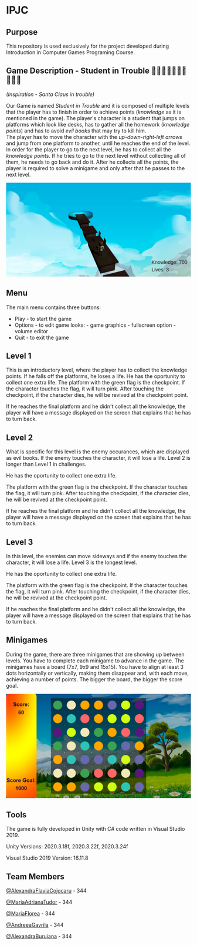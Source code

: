 # IPJC

## Purpose

This repository is used exclusively for the project developed during Introduction in Computer Games Programing Course.

## Game Description - Student in Trouble 🚶🏻🏃🏻🚶🏻‍♀️🏃🏻‍♀️

*(Inspiration - Santa Claus in trouble)*

Our Game is named *Student in Trouble* and it is composed of multiple levels that the player has to finish in order to achieve points (*knowledge* as it is mentioned in the game). The player's character is a student that jumps on platforms which look like desks, has to gather all the homework (*knowledge points*) and has to avoid *evil books* that may try to kill him.  
The player has to move the character with the *up-down-right-left arrows* and jump from one platform to another, until he reaches the end of the level. In order for the player to go to the next level, he has to collect all the *knowledge points*. If he tries to go to the next level without collecting all of them, he needs to go back and do it. After he collects all the points, the player is required to solve a minigame and only after that he passes to the next level. 

![level](https://github.com/CojocaruAlexandraFlavia/IPJC/blob/main/level.png)

## Menu

The main menu contains three buttons:
* Play - to start the game
* Options - to edit game looks:
                  - game graphics
                  - fullscreen option
                  - volume editor
* Quit - to exit the game

## Level 1

This is an introductory level, where the player has to collect the knowledge points. If he falls off the platforms, he loses a life. He has the oportunity to collect one extra life. The platform with the green flag is the checkpoint. If the character touches the flag, it will turn pink. After touching the checkpoint, if the character dies, he will be revived at the checkpoint point.

If he reaches the final platform and he didn't collect all the knowledge, the player will have a message displayed on the screen that explains that he has to turn back.

## Level 2

What is specific for this level is the enemy occurances, which are displayed as evil books. If the enemy touches the character, it will lose a life. Level 2 is longer than Level 1 in challenges.

He has the oportunity to collect one extra life.

The platform with the green flag is the checkpoint. If the character touches the flag, it will turn pink. After touching the checkpoint, if the character dies, he will be revived at the checkpoint point.

If he reaches the final platform and he didn't collect all the knowledge, the player will have a message displayed on the screen that explains that he has to turn back.

## Level 3

In this level, the enemies can move sideways and if the enemy touches the character, it will lose a life. Level 3 is the longest level.

He has the oportunity to collect one extra life.

The platform with the green flag is the checkpoint. If the character touches the flag, it will turn pink. After touching the checkpoint, if the character dies, he will be revived at the checkpoint point.

If he reaches the final platform and he didn't collect all the knowledge, the player will have a message displayed on the screen that explains that he has to turn back.

## Minigames

During the game, there are three minigames that are showing up between levels. You have to complete each minigame to advance in the game. The minigames have a board (7x7, 9x9 and 15x15). You have to align at least 3 dots horizontally or vertically, making them disappear and, with each move, achieving a number of points. The bigger the board, the bigger the score goal.

![minigame](https://github.com/CojocaruAlexandraFlavia/IPJC/blob/main/minigame.png)

## Tools

The game is fully developed in Unity with C# code written in Visual Studio 2019.

Unity Versions: 2020.3.18f, 2020.3.22f, 2020.3.24f

Visual Studio 2019 Version: 16.11.8

## Team Members

[@AlexandraFlaviaCojocaru](https://github.com/CojocaruAlexandraFlavia) - 344

[@MariaAdrianaTudor](https://github.com/maria-tudor) - 344

[@MariaFlorea](https://github.com/FloreaMaria) - 344

[@AndreeaGavrila](https://github.com/AndreeaGavrila) - 344

[@AlexandraBuruiana](https://github.com/alexandraburu23) - 344

